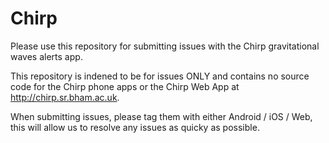 # Chirp
Please use this repository for submitting issues with the Chirp gravitational waves alerts app.

This repository is indened to be for issues ONLY and contains no source code for the Chirp phone apps or the Chirp Web App at http://chirp.sr.bham.ac.uk.

When submitting issues, please tag them with either Android / iOS / Web, this will allow us to resolve any issues as quicky as possible.
